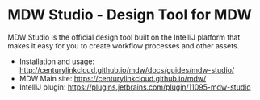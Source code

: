 MDW Studio - Design Tool for MDW
================================

MDW Studio is the official design tool built on the IntelliJ platform that makes it easy for you to create workflow processes and other assets.
  - Installation and usage: http://centurylinkcloud.github.io/mdw/docs/guides/mdw-studio/
  - MDW Main site: https://centurylinkcloud.github.io/mdw/
  - IntelliJ plugin: https://plugins.jetbrains.com/plugin/11095-mdw-studio
